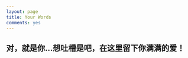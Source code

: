 ```yaml
---
layout: page
title: Your Words
comments: yes
---
```


对，就是你...想吐槽是吧，在这里留下你满满的爱！
-------------------


